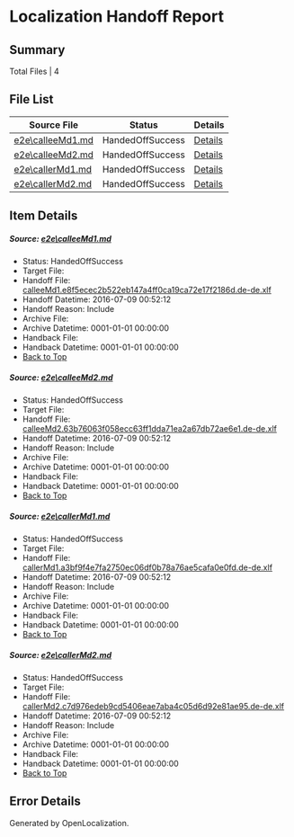 # <a name='report-top'></a> Localization Handoff Report

## Summary
 Total Files | 4

## File List
 Source File | Status | Details 
 ----------- | ------ | ------- 
 [e2e\calleeMd1.md](https://github.com/OpenLocalizationTestOrg/oltest/blob/63d732bb8acacf43a33ce7fcc7074b29a26fea66/e2e/calleeMd1.md) | HandedOffSuccess | [Details](#50881505be64a8aef28251bc1ac9750825b26fca1)
 [e2e\calleeMd2.md](https://github.com/OpenLocalizationTestOrg/oltest/blob/63d732bb8acacf43a33ce7fcc7074b29a26fea66/e2e/calleeMd2.md) | HandedOffSuccess | [Details](#b3261b5ee22938470a06ec3f76597ff350c313a32)
 [e2e\callerMd1.md](https://github.com/OpenLocalizationTestOrg/oltest/blob/63d732bb8acacf43a33ce7fcc7074b29a26fea66/e2e/callerMd1.md) | HandedOffSuccess | [Details](#12fb0417b7b6ffc0e2709e173ce32fe0748787b53)
 [e2e\callerMd2.md](https://github.com/OpenLocalizationTestOrg/oltest/blob/63d732bb8acacf43a33ce7fcc7074b29a26fea66/e2e/callerMd2.md) | HandedOffSuccess | [Details](#bc32eee429675510408c09ee56464e54ad9b077a4)

## Item Details
##### <a name='50881505be64a8aef28251bc1ac9750825b26fca1'></a> Source: [e2e\calleeMd1.md](https://github.com/OpenLocalizationTestOrg/oltest/blob/63d732bb8acacf43a33ce7fcc7074b29a26fea66/e2e/calleeMd1.md)
* Status: HandedOffSuccess
* Target File: 
* Handoff File: [calleeMd1.e8f5ecec2b522eb147a4ff0ca19ca72e17f2186d.de-de.xlf](https://github.com/OpenLocalizationTestOrg/olhandoff-e2e/blob/c4c72fd7a9435061ccc1c79d1b417ebe53554a25/ol-handoff/OpenLocalizationTestOrg/oltest-dede-fly/ci/ht/calleeMd1.e8f5ecec2b522eb147a4ff0ca19ca72e17f2186d.de-de.xlf)
* Handoff Datetime: 2016-07-09 00:52:12
* Handoff Reason: Include
* Archive File: 
* Archive Datetime: 0001-01-01 00:00:00
* Handback File: 
* Handback Datetime: 0001-01-01 00:00:00
* [Back to Top](#report-top)

##### <a name='b3261b5ee22938470a06ec3f76597ff350c313a32'></a> Source: [e2e\calleeMd2.md](https://github.com/OpenLocalizationTestOrg/oltest/blob/63d732bb8acacf43a33ce7fcc7074b29a26fea66/e2e/calleeMd2.md)
* Status: HandedOffSuccess
* Target File: 
* Handoff File: [calleeMd2.63b76063f058ecc63ff1dda71ea2a67db72ae6e1.de-de.xlf](https://github.com/OpenLocalizationTestOrg/olhandoff-e2e/blob/c4c72fd7a9435061ccc1c79d1b417ebe53554a25/ol-handoff/OpenLocalizationTestOrg/oltest-dede-fly/ci/ht/calleeMd2.63b76063f058ecc63ff1dda71ea2a67db72ae6e1.de-de.xlf)
* Handoff Datetime: 2016-07-09 00:52:12
* Handoff Reason: Include
* Archive File: 
* Archive Datetime: 0001-01-01 00:00:00
* Handback File: 
* Handback Datetime: 0001-01-01 00:00:00
* [Back to Top](#report-top)

##### <a name='12fb0417b7b6ffc0e2709e173ce32fe0748787b53'></a> Source: [e2e\callerMd1.md](https://github.com/OpenLocalizationTestOrg/oltest/blob/63d732bb8acacf43a33ce7fcc7074b29a26fea66/e2e/callerMd1.md)
* Status: HandedOffSuccess
* Target File: 
* Handoff File: [callerMd1.a3bf9f4e7fa2750ec06df0b78a76ae5cafa0e0fd.de-de.xlf](https://github.com/OpenLocalizationTestOrg/olhandoff-e2e/blob/c4c72fd7a9435061ccc1c79d1b417ebe53554a25/ol-handoff/OpenLocalizationTestOrg/oltest-dede-fly/ci/ht/callerMd1.a3bf9f4e7fa2750ec06df0b78a76ae5cafa0e0fd.de-de.xlf)
* Handoff Datetime: 2016-07-09 00:52:12
* Handoff Reason: Include
* Archive File: 
* Archive Datetime: 0001-01-01 00:00:00
* Handback File: 
* Handback Datetime: 0001-01-01 00:00:00
* [Back to Top](#report-top)

##### <a name='bc32eee429675510408c09ee56464e54ad9b077a4'></a> Source: [e2e\callerMd2.md](https://github.com/OpenLocalizationTestOrg/oltest/blob/63d732bb8acacf43a33ce7fcc7074b29a26fea66/e2e/callerMd2.md)
* Status: HandedOffSuccess
* Target File: 
* Handoff File: [callerMd2.c7d976edeb9cd5406eae7aba4c05d6d92e81ae95.de-de.xlf](https://github.com/OpenLocalizationTestOrg/olhandoff-e2e/blob/c4c72fd7a9435061ccc1c79d1b417ebe53554a25/ol-handoff/OpenLocalizationTestOrg/oltest-dede-fly/ci/ht/callerMd2.c7d976edeb9cd5406eae7aba4c05d6d92e81ae95.de-de.xlf)
* Handoff Datetime: 2016-07-09 00:52:12
* Handoff Reason: Include
* Archive File: 
* Archive Datetime: 0001-01-01 00:00:00
* Handback File: 
* Handback Datetime: 0001-01-01 00:00:00
* [Back to Top](#report-top)


## Error Details

Generated by OpenLocalization.
